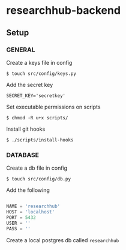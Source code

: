 # researchhub-backend

## Setup

### GENERAL

Create a keys file in config

`$ touch src/config/keys.py`

Add the secret key

`SECRET_KEY='secretkey'`

Set executable permissions on scripts

`$ chmod -R u+x scripts/`

Install git hooks

`$ ./scripts/install-hooks`

### DATABASE

Create a db file in config

`$ touch src/config/db.py`

Add the following

```python

NAME = 'researchhub'
HOST = 'localhost'
PORT = 5432
USER = ''
PASS = ''

```

Create a local postgres db called `researchhub`
